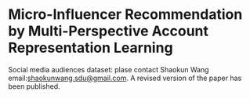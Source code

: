 # Micro-Influencer Recommendation by Multi-Perspective Account Representation Learning
Social media audiences dataset: plase contact Shaokun Wang email:shaokunwang.sdu@gmail.com.
A revised version of the paper has been published.
